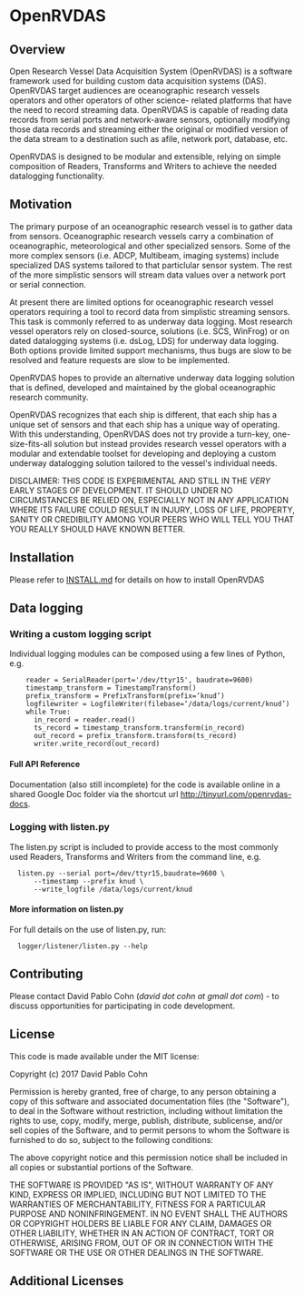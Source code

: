 # OpenRVDAS

## Overview

Open Research Vessel Data Acquisition System (OpenRVDAS) is a 
software framework used for building custom data acquisition 
systems (DAS).  OpenRVDAS target audiences are oceanographic 
research vessels operators and other operators of other science-
related platforms that have the need to record streaming data. 
OpenRVDAS is capable of reading data records from serial ports and 
network-aware sensors, optionally modifying those data records and 
streaming either the original or modified version of the data 
stream to a destination such as afile, network port, database, etc.

OpenRVDAS is designed to be modular and extensible, relying on simple
composition of Readers, Transforms and Writers to achieve the needed
datalogging functionality.

## Motivation

The primary purpose of an oceanographic research vessel is to gather
data from sensors. Oceanographic research vessels carry a combination 
of oceanographic, meteorological and other specialized sensors. Some 
of the more complex sensors (i.e. ADCP, Multibeam, imaging systems) 
include specialized DAS systems tailored to that particlular sensor 
system.  The rest of the more simplistic sensors will stream data 
values over a network port or serial connection.

At present there are limited options for oceanographic research 
vessel operators requiring a tool to record data from simplistic 
streaming sensors. This task is commonly referred to as underway data
logging.  Most research vessel operators rely on closed-source, 
solutions (i.e. SCS, WinFrog) or on dated datalogging systems (i.e. 
dsLog, LDS) for underway data logging.  Both options provide limited 
support mechanisms, thus bugs are slow to be resolved and feature 
requests are slow to be implemented.

OpenRVDAS hopes to provide an alternative underway data logging 
solution that is defined, developed and maintained by the global
oceanographic research community.

OpenRVDAS recognizes that each ship is different, that each ship has a
unique set of sensors and that each ship has a unique way of operating.  
With this understanding, OpenRVDAS does not try provide a turn-key, one-
size-fits-all solution but instead provides research vessel operators 
with a modular and extendable toolset for developing and deploying a custom
underway datalogging solution tailored to the vessel's individual needs.

DISCLAIMER: THIS CODE IS EXPERIMENTAL AND STILL IN THE *VERY* EARLY
STAGES OF DEVELOPMENT. IT SHOULD UNDER NO CIRCUMSTANCES BE RELIED ON,
ESPECIALLY NOT IN ANY APPLICATION WHERE ITS FAILURE COULD RESULT IN
INJURY, LOSS OF LIFE, PROPERTY, SANITY OR CREDIBILITY AMONG YOUR PEERS
WHO WILL TELL YOU THAT YOU REALLY SHOULD HAVE KNOWN BETTER.

## Installation

Please refer to [INSTALL.md](./INSTALL.md) for details on how to install OpenRVDAS

## Data logging

### Writing a custom logging script
Individual logging modules can be composed using a few lines of
Python, e.g.

```
    reader = SerialReader(port='/dev/ttyr15', baudrate=9600)
    timestamp_transform = TimestampTransform()
    prefix_transform = PrefixTransform(prefix=‘knud’)
    logfilewriter = LogfileWriter(filebase=‘/data/logs/current/knud’)
    while True:
      in_record = reader.read()
      ts_record = timestamp_transform.transform(in_record)
      out_record = prefix_transform.transform(ts_record)
      writer.write_record(out_record)
```

#### Full API Reference
Documentation (also still incomplete) for the code is available online
in a shared Google Doc folder via the shortcut url
<http://tinyurl.com/openrvdas-docs>.

### Logging with listen.py
The listen.py script is included to provide access to the most
commonly used Readers, Transforms and Writers from the command line,
e.g.
```
  listen.py --serial port=/dev/ttyr15,baudrate=9600 \
      --timestamp --prefix knud \
      --write_logfile /data/logs/current/knud
```
#### More information on listen.py
For full details on the use of listen.py, run:
```
  logger/listener/listen.py --help
```

## Contributing

Please contact David Pablo Cohn (*david dot cohn at gmail dot com*) - to discuss
opportunities for participating in code development.

## License

This code is made available under the MIT license:

Copyright (c) 2017 David Pablo Cohn

Permission is hereby granted, free of charge, to any person obtaining a copy
of this software and associated documentation files (the "Software"), to deal
in the Software without restriction, including without limitation the rights
to use, copy, modify, merge, publish, distribute, sublicense, and/or sell
copies of the Software, and to permit persons to whom the Software is
furnished to do so, subject to the following conditions:

The above copyright notice and this permission notice shall be included in all
copies or substantial portions of the Software.

THE SOFTWARE IS PROVIDED "AS IS", WITHOUT WARRANTY OF ANY KIND, EXPRESS OR
IMPLIED, INCLUDING BUT NOT LIMITED TO THE WARRANTIES OF MERCHANTABILITY,
FITNESS FOR A PARTICULAR PURPOSE AND NONINFRINGEMENT. IN NO EVENT SHALL THE
AUTHORS OR COPYRIGHT HOLDERS BE LIABLE FOR ANY CLAIM, DAMAGES OR OTHER
LIABILITY, WHETHER IN AN ACTION OF CONTRACT, TORT OR OTHERWISE, ARISING FROM,
OUT OF OR IN CONNECTION WITH THE SOFTWARE OR THE USE OR OTHER DEALINGS IN THE
SOFTWARE.

## Additional Licenses
